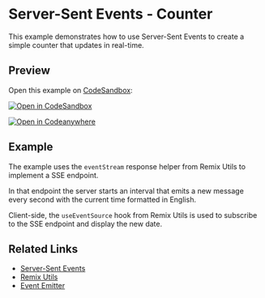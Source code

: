 # Server-Sent Events - Counter

This example demonstrates how to use Server-Sent Events to create a simple counter that updates in real-time.

## Preview

Open this example on [CodeSandbox](https://codesandbox.com):

[![Open in CodeSandbox](https://codesandbox.io/static/img/play-codesandbox.svg)](https://codesandbox.io/s/github/remix-run/examples/tree/main/sse-counter)

[![Open in Codeanywhere](https://codeanywhere.com/img/open-in-codeanywhere-btn.svg)](https://app.codeanywhere.com/#https://github.com/remix-run/examples)

## Example

The example uses the `eventStream` response helper from Remix Utils to implement a SSE endpoint.

In that endpoint the server starts an interval that emits a new message every second with the current time formatted in English.

Client-side, the `useEventSource` hook from Remix Utils is used to subscribe to the SSE endpoint and display the new date.

## Related Links

- [Server-Sent Events](https://developer.mozilla.org/en-US/docs/Web/API/Server-sent_events)
- [Remix Utils](https://github.com/sergiodxa/remix-utils#server-sent-events)
- [Event Emitter](https://nodejs.org/api/events.html#events_class_eventemitter)
